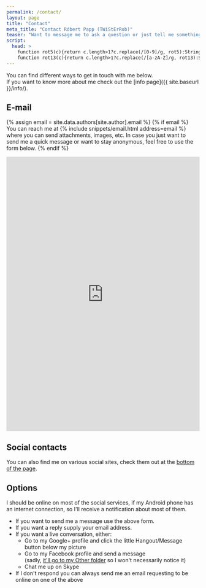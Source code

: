 ```yaml
---
permalink: /contact/
layout: page
title: "Contact"
meta_title: "Contact Róbert Papp (TWiStErRob)"
teaser: "Want to message me to ask a question or just tell me something?"
script:
  head: >
    function rot5(c){return c.length>1?c.replace(/[0-9]/g, rot5):String.fromCharCode((c<="9"?57:57)>=(c=c.charCodeAt(0)+5)?c:c-10);}
    function rot13(c){return c.length>1?c.replace(/[a-zA-Z]/g, rot13):String.fromCharCode((c<="Z"?90:122)>=(c=c.charCodeAt(0)+13)?c:c-26);}
---
```

You can find different ways to get in touch with me below.  
If you want to know more about me check out the [info page]({{ site.baseurl }}/info/).

## E-mail

{% assign email = site.data.authors[site.author].email %}
{% if email %}
You can reach me at {% include snippets/email.html address=email %} where you can send attachments, images, etc. In case you just want to send me a quick message or want to stay anonymous, feel free to use the form below.
{% endif %}

<p><iframe src="https://docs.google.com/forms/d/1cG89BafxKwdxv9kzS-C_MjZfte0Ldlz37vr0m2U77jA/viewform?embedded=true"
           width="100%" height="715" frameborder="0" marginwidth="0" marginheight="0" scrolling="no">Loading...</iframe></p>

## Social contacts

You can also find me on various social sites, check them out at the [bottom of the page](#subfooter).

## Options
I should be online on most of the social services, if my Android phone has an internet connection, so I'll receive a notification about most of them.

 * If you want to send me a message use the above form.
 * If you want a reply supply your email address.
 * If you want a live conversation, either:
   * Go to my Google+ profile and click the little Hangout/Message button below my picture
   * Go to my Facebook profile and send a message  
     (sadly, [it'll go to my Other folder](https://www.facebook.com/help/398578543552207) so I won't necessarily notice it)
   * Chat me up on Skype
 * If I don't respond you can always send me an email requesting to be online on one of the above